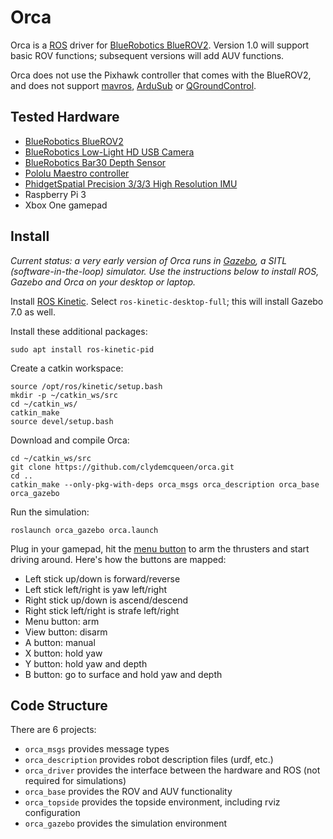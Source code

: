 # Orca #

Orca is a [ROS](http://ros.org) driver for [BlueRobotics BlueROV2](https://www.bluerobotics.com/store/rov/bluerov2/). Version 1.0 will support basic ROV functions; subsequent versions will add AUV functions.

Orca does not use the Pixhawk controller that comes with the BlueROV2, and does not support [mavros](http://wiki.ros.org/mavros), [ArduSub](https://www.ardusub.com/) or [QGroundControl](http://qgroundcontrol.com/).

## Tested Hardware

* [BlueRobotics BlueROV2](https://www.bluerobotics.com/store/rov/bluerov2/)
* [BlueRobotics Low-Light HD USB Camera](https://www.bluerobotics.com/store/electronics/cam-usb-low-light-r1/)
* [BlueRobotics Bar30 Depth Sensor](https://www.bluerobotics.com/store/electronics/bar30-sensor-r1/)
* [Pololu Maestro controller](https://www.pololu.com/product/1354)
* [PhidgetSpatial Precision 3/3/3 High Resolution IMU](https://www.phidgets.com/?tier=3&catid=10&pcid=8&prodid=32)
* Raspberry Pi 3
* Xbox One gamepad

## Install

*Current status: a very early version of Orca runs in [Gazebo](http://gazebosim.org/), a SITL (software-in-the-loop) simulator. Use the instructions below to install ROS, Gazebo and Orca on your desktop or laptop.*

Install [ROS Kinetic](http://wiki.ros.org/Installation/Ubuntu). Select `ros-kinetic-desktop-full`; this will install Gazebo 7.0 as well.

Install these additional packages:
~~~~
sudo apt install ros-kinetic-pid
~~~~

Create a catkin workspace:
~~~~
source /opt/ros/kinetic/setup.bash
mkdir -p ~/catkin_ws/src
cd ~/catkin_ws/
catkin_make
source devel/setup.bash
~~~~

Download and compile Orca:
~~~~
cd ~/catkin_ws/src
git clone https://github.com/clydemcqueen/orca.git
cd ..
catkin_make --only-pkg-with-deps orca_msgs orca_description orca_base orca_gazebo
~~~~

Run the simulation:
~~~~
roslaunch orca_gazebo orca.launch
~~~~

Plug in your gamepad, hit the [menu button](https://support.xbox.com/en-US/xbox-one/accessories/xbox-one-wireless-controller) to arm the thrusters and start driving around. Here's how the buttons are mapped:
* Left stick up/down is forward/reverse
* Left stick left/right is yaw left/right
* Right stick up/down is ascend/descend
* Right stick left/right is strafe left/right
* Menu button: arm
* View button: disarm
* A button: manual
* X button: hold yaw
* Y button: hold yaw and depth
* B button: go to surface and hold yaw and depth

## Code Structure

There are 6 projects:
* `orca_msgs` provides message types
* `orca_description` provides robot description files (urdf, etc.)
* `orca_driver` provides the interface between the hardware and ROS (not required for simulations)
* `orca_base` provides the ROV and AUV functionality
* `orca_topside` provides the topside environment, including rviz configuration
* `orca_gazebo` provides the simulation environment